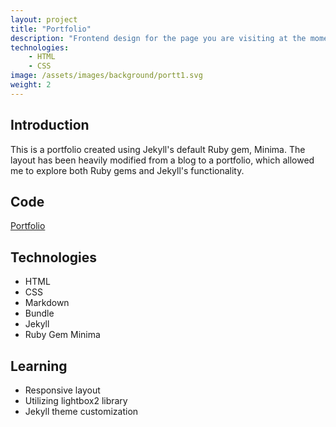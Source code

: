 ```yaml
---
layout: project
title: "Portfolio"
description: "Frontend design for the page you are visiting at the moment."
technologies:
    - HTML
    - CSS
image: /assets/images/background/portt1.svg
weight: 2
---
```


## Introduction
<p>This is a portfolio created using Jekyll's default Ruby gem, Minima. The layout has been heavily modified from a blog to a portfolio, which allowed me to explore both Ruby gems and Jekyll's functionality.</p>

## Code
[Portfolio](https://github.com/KPkoodit/KPkoodit.github.io)

## Technologies

<ul class="gradient-list">
  <li>HTML</li>
  <li>CSS</li>
  <li>Markdown</li>
  <li>Bundle</li>
  <li>Jekyll</li>
  <li>Ruby Gem Minima</li>
</ul>

## Learning

<ul class="gradient-list">
    <li>Responsive layout</li>
    <li>Utilizing lightbox2 library</li>
    <li>Jekyll theme customization</li>
</ul>


